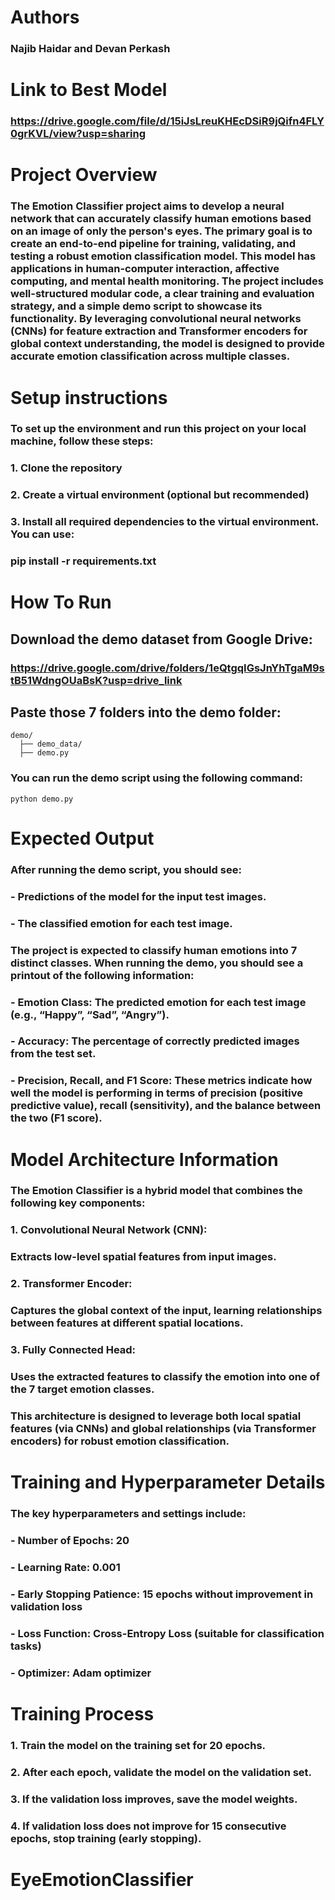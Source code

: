 # Authors
### Najib Haidar and Devan Perkash

# Link to Best Model
### https://drive.google.com/file/d/15iJsLreuKHEcDSiR9jQifn4FLY0grKVL/view?usp=sharing

# Project Overview

### The Emotion Classifier project aims to develop a neural network that can accurately classify human emotions based on an image of only the person's eyes. The primary goal is to create an end-to-end pipeline for training, validating, and testing a robust emotion classification model. This model has applications in human-computer interaction, affective computing, and mental health monitoring. The project includes well-structured modular code, a clear training and evaluation strategy, and a simple demo script to showcase its functionality. By leveraging convolutional neural networks (CNNs) for feature extraction and Transformer encoders for global context understanding, the model is designed to provide accurate emotion classification across multiple classes.

# Setup instructions

### To set up the environment and run this project on your local machine, follow these steps:
### 1. Clone the repository
### 2. Create a virtual environment (optional but recommended)
### 3. Install all required dependencies to the virtual environment. You can use:
### pip install -r requirements.txt

# How To Run

## Download the demo dataset from Google Drive:
### https://drive.google.com/drive/folders/1eQtgqIGsJnYhTgaM9stB51WdngOUaBsK?usp=drive_link

## Paste those 7 folders into the demo folder:

```
demo/
  ├── demo_data/
  ├── demo.py
```
### You can run the demo script using the following command:
```
python demo.py
```
# Expected Output

### After running the demo script, you should see:
###	- Predictions of the model for the input test images.
###	- The classified emotion for each test image.

### The project is expected to classify human emotions into 7 distinct classes. When running the demo, you should see a printout of the following information:
###	-	Emotion Class: The predicted emotion for each test image (e.g., “Happy”, “Sad”, “Angry”).
###	-	Accuracy: The percentage of correctly predicted images from the test set.
###	-	Precision, Recall, and F1 Score: These metrics indicate how well the model is performing in terms of precision (positive predictive value), recall (sensitivity), and the balance between the two (F1 score).

# Model Architecture Information

### The Emotion Classifier is a hybrid model that combines the following key components:
###	1.	Convolutional Neural Network (CNN):
### Extracts low-level spatial features from input images.
###	2.	Transformer Encoder:
### Captures the global context of the input, learning relationships between features at different spatial locations.
###	3.	Fully Connected Head:
### Uses the extracted features to classify the emotion into one of the 7 target emotion classes.

### This architecture is designed to leverage both local spatial features (via CNNs) and global relationships (via Transformer encoders) for robust emotion classification.

# Training and Hyperparameter Details

### The key hyperparameters and settings include:
###	-	Number of Epochs: 20
###	-	Learning Rate: 0.001
###	-	Early Stopping Patience: 15 epochs without improvement in validation loss
###	-	Loss Function: Cross-Entropy Loss (suitable for classification tasks)
###	-	Optimizer: Adam optimizer

# Training Process

###	1.	Train the model on the training set for 20 epochs.
###	2.	After each epoch, validate the model on the validation set.
###	3.	If the validation loss improves, save the model weights.
###	4.	If validation loss does not improve for 15 consecutive epochs, stop training (early stopping).
# EyeEmotionClassifier
